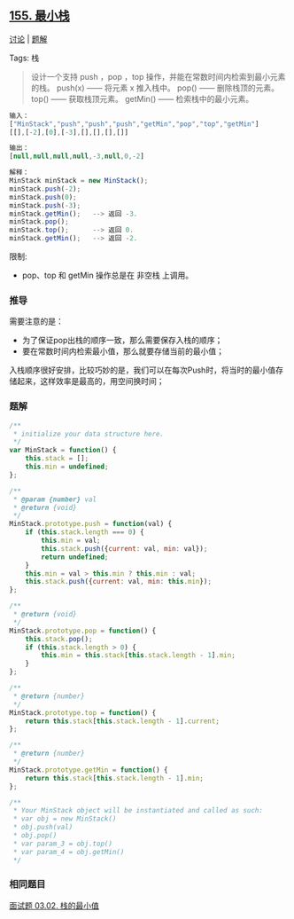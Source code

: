## [155. 最小栈](https://leetcode-cn.com/problems/min-stack/)

[讨论](https://leetcode-cn.com/problems/min-stack/comments/) | [题解](https://leetcode-cn.com/problems/min-stack/solution/)

Tags: 栈

> 设计一个支持 push ，pop ，top 操作，并能在常数时间内检索到最小元素的栈。
> push(x) —— 将元素 x 推入栈中。
> pop() —— 删除栈顶的元素。
> top() —— 获取栈顶元素。
> getMin() —— 检索栈中的最小元素。

```js
输入：
["MinStack","push","push","push","getMin","pop","top","getMin"]
[[],[-2],[0],[-3],[],[],[],[]]

输出：
[null,null,null,null,-3,null,0,-2]

解释：
MinStack minStack = new MinStack();
minStack.push(-2);
minStack.push(0);
minStack.push(-3);
minStack.getMin();   --> 返回 -3.
minStack.pop();
minStack.top();      --> 返回 0.
minStack.getMin();   --> 返回 -2.
```

限制:
- pop、top 和 getMin 操作总是在 非空栈 上调用。

### 推导
需要注意的是：
- 为了保证pop出栈的顺序一致，那么需要保存入栈的顺序；
- 要在常数时间内检索最小值，那么就要存储当前的最小值；

入栈顺序很好安排，比较巧妙的是，我们可以在每次Push时，将当时的最小值存储起来，这样效率是最高的，用空间换时间；

### 题解
```js
/**
 * initialize your data structure here.
 */
var MinStack = function() {
    this.stack = [];
    this.min = undefined;
};

/** 
 * @param {number} val
 * @return {void}
 */
MinStack.prototype.push = function(val) {
    if (this.stack.length === 0) {
        this.min = val;
        this.stack.push({current: val, min: val});
        return undefined;
    }
    this.min = val > this.min ? this.min : val;
    this.stack.push({current: val, min: this.min});
};

/**
 * @return {void}
 */
MinStack.prototype.pop = function() {
    this.stack.pop();
    if (this.stack.length > 0) {
        this.min = this.stack[this.stack.length - 1].min;
    }
};

/**
 * @return {number}
 */
MinStack.prototype.top = function() {
    return this.stack[this.stack.length - 1].current;
};

/**
 * @return {number}
 */
MinStack.prototype.getMin = function() {
    return this.stack[this.stack.length - 1].min;
};

/**
 * Your MinStack object will be instantiated and called as such:
 * var obj = new MinStack()
 * obj.push(val)
 * obj.pop()
 * var param_3 = obj.top()
 * var param_4 = obj.getMin()
 */
```

### 相同题目
[面试题 03.02. 栈的最小值](https://leetcode-cn.com/problems/min-stack-lcci/)
